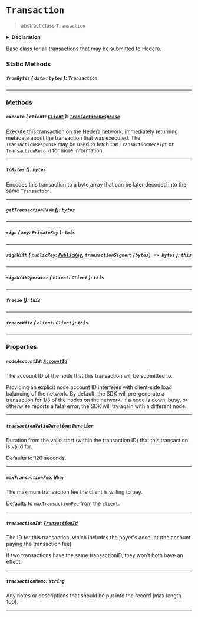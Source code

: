 # `Transaction`

> abstract class `Transaction`

<details>
<summary><b>Declaration</b></summary>

```typescript
abstract class Transaction {
    static fromBytes(data: bytes): Transaction;

    /* property */ nodeAccountId: AccountId;

    /* property */ transactionValidDuration: Duration;

    /* property */ transactionMemo: string;

    /* property */ transactionId: TransactionId;

    /* property */ maxTransactionFee: ?Hbar;

    getTransactionHash(): bytes;

    toBytes(): bytes;

    sign(key: PrivateKey): this;

    signWith(key: PublicKey, transactionSigner: (bytes) => bytes): this;

    signWithOperator(client: Client);

    freeze(): this;

    freezeWith(client: Client): this;

    execute(client: Client): TransactionResponse;
}
```

</details>

Base class for all transactions that may be submitted to Hedera.

### Static Methods

##### `fromBytes` ( `data` : `bytes` ): `Transaction`

---

### Methods

##### `execute` ( `client`: [`Client`](reference/Client.md) ): [`TransactionResponse`](reference/TransactionResponse.md)

Execute this transaction on the Hedera network, immediately returning
metadata about the transaction that was executed. The `TransactionResponse`
may be used to fetch the `TransactionReceipt` or `TransactionRecord`
for more information.

---

##### `toBytes` (): `bytes`

Encodes this transaction to a byte array that can be later decoded into
the same `Transaction`.

---

##### `getTransactionHash` (): `bytes`

---

##### `sign` ( `key`: `PrivateKey` ): `this`

---

##### `signWith` ( `publicKey`: [`PublicKey`](reference/cryptography/PublicKey.md), `transactionSigner`: `(bytes) => bytes` ): `this`

---

##### `signWithOperator` ( `client`: `Client` ): `this`

---

##### `freeze` (): `this`

---

##### `freezeWith` ( `client`: `Client` ): `this`

---

### Properties

##### `nodeAccountId`: [`AccountId`](reference/AccountId.md)

The account ID of the node that this transaction will be submitted to.

Providing an explicit node account ID interferes with client-side load
balancing of the network. By default, the SDK will pre-generate a transaction
for 1/3 of the nodes on the network. If a node is down, busy, or otherwise
reports a fatal error, the SDK will try again with a different node.

---

##### `transactionValidDuration`: `Duration`

Duration from the valid start (within the transaction ID) that this
transaction is valid for.

Defaults to 120 seconds.

---

##### `maxTransactionFee`: `Hbar`

The maximum transaction fee the client is willing to pay.

Defaults to `maxTransactionFee` from the `client`.

---

##### `transactionId`: [`TransactionId`](reference/TransactionId.md)

The ID for this transaction, which includes the payer's
account (the account paying the transaction fee).

If two transactions have the same transactionID, they won't both have an effect

---

##### `transactionMemo`: `string`

Any notes or descriptions that should be put into the record (max length 100).

---
